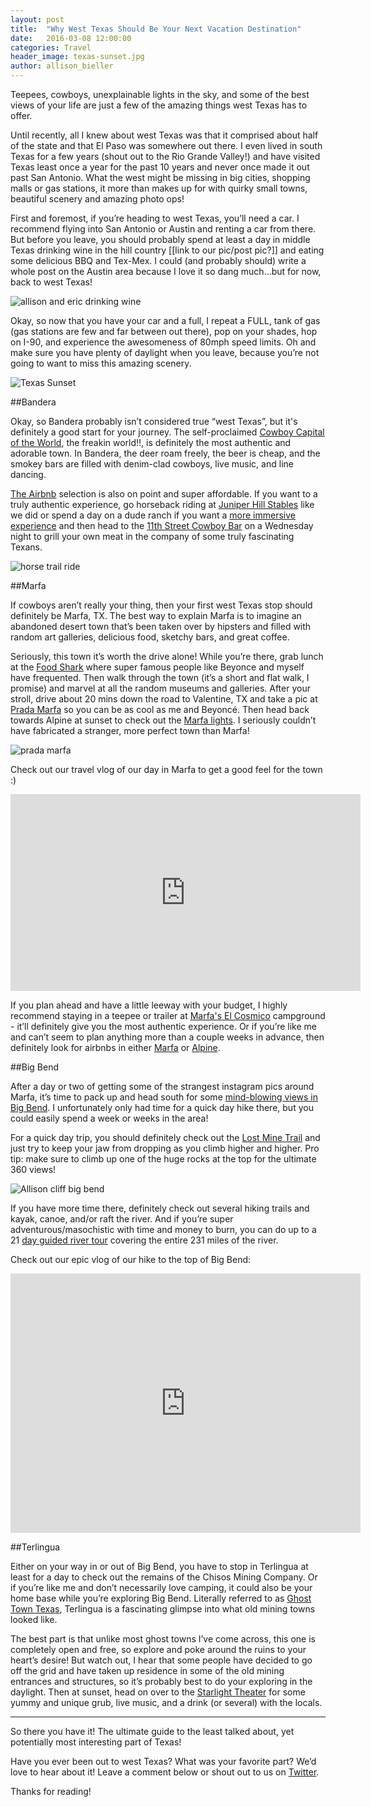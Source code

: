 ```yaml
---
layout: post
title:  "Why West Texas Should Be Your Next Vacation Destination"
date:   2016-03-08 12:00:00
categories: Travel
header_image: texas-sunset.jpg
author: allison_bieller
---
```


Teepees, cowboys, unexplainable lights in the sky, and some of the best views of your life are just a few of the amazing things west Texas has to offer. 

Until recently, all I knew about west Texas was that it comprised about half of the state and that El Paso was somewhere out there. I even lived in south Texas for a few years (shout out to the Rio Grande Valley!) and have visited Texas least once a year for the past 10 years and never once made it out past San Antonio. What the west might be missing in big cities, shopping malls or gas stations, it more than makes up for with quirky small towns, beautiful scenery and amazing photo ops!

First and foremost, if you’re heading to west Texas, you’ll need a car. I recommend flying into San Antonio or Austin and renting a car from there. But before you leave, you should probably spend at least a day in middle Texas drinking wine in the hill country [[link to our pic/post pic?]] and eating some delicious BBQ and Tex-Mex. I could (and probably should) write a whole post on the Austin area because I love it so dang much…but for now, back to west Texas!

![allison and eric drinking wine](/images/uploads/wine-country.jpg)

Okay, so now that you have your car and a full, I repeat a FULL, tank of gas (gas stations are few and far between out there), pop on your shades, hop on I-90, and experience the awesomeness of 80mph speed limits. Oh and make sure you have plenty of daylight when you leave, because you’re not going to want to miss this amazing scenery. 

![Texas Sunset](/images/uploads/texas-sunset.jpg)

##Bandera

Okay, so Bandera probably isn’t considered true “west Texas”, but it's definitely a good start for your journey. The self-proclaimed [Cowboy Capital of the World](http://www.banderacowboycapital.com/), the freakin world!!, is definitely the most authentic and adorable town. In Bandera, the deer roam freely, the beer is cheap, and the smokey bars are filled with denim-clad cowboys, live music, and line dancing. 

[The Airbnb](https://www.airbnb.com/s/Bandera--TX--United-States?guests=&checkin=&checkout=&ss_id=8s3f81ph&source=bb&s_tag=Ykvqc6ni) selection is also on point and super affordable. If you want to a truly authentic experience, go horseback riding at [Juniper Hill Stables](http://www.juniperhillstables.com/) like we did or spend a day on a dude ranch if you want a [more immersive experience](http://www.banderacowboycapital.com/contents.cfm?pg=places_ranches) and then head to the [11th Street Cowboy Bar](http://www.11thstreetcowboybar.com/) on a Wednesday night to grill your own meat in the company of some truly fascinating Texans.

![horse trail ride](/images/uploads/horse-trail-ride.jpg)

##Marfa

If cowboys aren’t really your thing, then your first west Texas stop should definitely be Marfa, TX. The best way to explain Marfa is to imagine an abandoned desert town that’s been taken over by hipsters and filled with random art galleries, delicious food, sketchy bars, and great coffee. 

Seriously, this town it’s worth the drive alone! While you’re there, grab lunch at the [Food Shark](http://www.foodsharkmarfa.com/) where super famous people like Beyonce and myself have frequented. Then walk through the town (it’s a short and flat walk, I promise) and marvel at all the random museums and galleries. After your stroll, drive about 20 mins down the road to Valentine, TX and take a pic at [Prada Marfa](https://en.wikipedia.org/wiki/Prada_Marfa) so you can be as cool as me and Beyoncé. Then head back towards Alpine at sunset to check out the [Marfa lights](http://www.visitmarfa.com/lights.php#.VtkgAJMrL-Y). I seriously couldn’t have fabricated a stranger, more perfect town than Marfa!

![prada marfa](/images/uploads/prada-marfa.jpg)

Check out our travel vlog of our day in Marfa to get a good feel for the town :)

<p>
<iframe width="560" height="315" src="https://www.youtube.com/embed/uKAHpidcv7Q" frameborder="0" allowfullscreen></iframe>
</p>

If you plan ahead and have a little leeway with your budget, I highly recommend staying in a teepee or trailer at [Marfa's El Cosmico](http://elcosmico.com/) campground - it’ll definitely give you the most authentic experience. Or if you’re like me and can’t seem to plan anything more than a couple weeks in advance, then definitely look for airbnbs in either [Marfa](https://www.airbnb.com/s/Marfa--TX--United-States?guests=&checkin=&checkout=&ss_id=3sy3sww9&source=bb&s_tag=l19obG27) or [Alpine](https://www.airbnb.com/s/alpine--TX--United-States?checkin=&checkout=&guests=&ss_id=0i6k6svk&s_tag=ZEnmtN4i).

##Big Bend

After a day or two of getting some of the strangest instagram pics around Marfa, it’s time to pack up and head south for some [mind-blowing views in Big Bend](http://localhost:4000/adventures/travel-vlog-hiking-big-bend-the-greatest-view-of-our-lives.html). I unfortunately only had time for a quick day hike there, but you could easily spend a week or weeks in the area! 

For a quick day trip, you should definitely check out the [Lost Mine Trail](http://www.texashiking.com/Locations/ShowLocation.aspx?LocationID=1403) and just try to keep your jaw from dropping as you climb higher and higher. Pro tip: make sure to climb up one of the huge rocks at the top for the ultimate 360 views! 

![Allison cliff big bend](/images/uploads/allison-cliff-big-bend.png)

If you have more time there, definitely check out several hiking trails and kayak, canoe, and/or raft the river. And if you’re super adventurous/masochistic with time and money to burn, you can do up to a 21 [day guided river tour](http://www.bigbendrivertours.com/7to21day.html) covering the entire 231 miles of the river.

Check out our epic vlog of our hike to the top of Big Bend:

<p>
<iframe width="560" height="415" src="https://www.youtube.com/embed/Fr3DnW5qyXE" frameborder="0" allowfullscreen></iframe>
</p>

##Terlingua

Either on your way in or out of Big Bend, you have to stop in Terlingua at least for a day to check out the remains of the Chisos Mining Company. Or if you’re like me and don’t necessarily love camping, it could also be your home base while you’re exploring Big Bend. Literally referred to as [Ghost Town Texas](http://ghosttowntexas.com/), Terlingua is a fascinating glimpse into what old mining towns looked like. 

The best part is that unlike most ghost towns I’ve come across, this one is completely open and free, so explore and poke around the ruins to your heart’s desire! But watch out, I hear that some people have decided to go off the grid and have taken up residence in some of the old mining entrances and structures, so it’s probably best to do your exploring in the daylight. Then at sunset, head on over to the [Starlight Theater](http://www.thestarlighttheatre.com/) for some yummy and unique grub, live music, and a drink (or several) with the locals.

---

So there you have it! The ultimate guide to the least talked about, yet potentially most interesting part of Texas!

Have you ever been out to west Texas? What was your favorite part? We’d love to hear about it! Leave a comment below or shout out to us on [Twitter](http://twitter.com/the_endless_a).

Thanks for reading!

